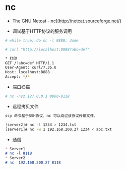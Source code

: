 # nc
* The GNU Netcat - nc](http://netcat.sourceforge.net/)

* 调试基于HTTP协议的服务调用
```sh
# while true; do nc -l 8888; done

# curl "http://localhost:8888?abc=def"

* 打印
GET /?abc=def HTTP/1.1
User-Agent: curl/7.35.0
Host: localhost:8888
Accept: */*

```
* 端口扫描
```sh
# nc -nvz 127.0.0.1 8000-8118
```
* 远程拷贝文件
```md
scp 命令基于SSH协议，nc 可以绕过该协议传输文件。
```
```sh
[server2]# nc -l 1234 > 1234.txt
[server1]# nc -w 1 192.168.200.27 1234 < abc.txt
```
* 通信
```md
* Server1
# nc -l 8118 
* Server2
# nc  192.168.200.27 8118 
```
